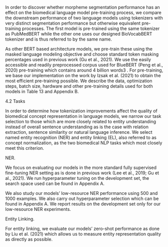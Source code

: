 In order to discover whether morpheme segmentation performance has an effect on the biomedical
language model pre-training process, we compare
the downstream performance of two language models using tokenizers with very distinct segmentation
performance but otherwise equivalent pre-training
processes. The first model is pre-trained using the
same tokenizer as PubMedBERT while the other
one uses our designed BioVocabBERT tokenizer
and is thus referred to by the same name.



As other BERT based architecture models, we
pre-train these using the masked language modeling objective and choose standard token masking percentages used in previous work (Gu et al.,
2021). We use the easily accessible and readily preprocessed corpus used for BlueBERT (Peng et al.,
2020) pre-training which contains around 4 billion
words3
. For pre-training, we base our implementation on the work by Izsak et al. (2021) to obtain the
most efficient pre-training possible. We describe
the data, optimization steps, batch size, hardware
and other pre-training details used for both models
in Table 13 and Appendix B.



4.2 Tasks

In order to determine how tokenization improvements affect the quality of biomedical concept
representation in language models, we narrow our
task selection to those which are more closely
related to entity understanding instead of overall
sentence understanding as is the case with relation
extraction, sentence similarity or natural language
inference. We select named entity recognition
(NER) and entity linking (EL), also referred to as
concept normalization, as the two biomedical NLP
tasks which most closely meet this criterion.


NER.

We focus on evaluating our models in the
more standard fully supervised fine-tuning NER
setting as is done in previous work (Lee et al., 2019;
Gu et al., 2021). We run hyperparameter tuning on
the development set, the search space used can be
found in Appendix A.



We also study our models’ low-resource NER
performance using 500 and 1000 examples. We
also carry out hyperparameter selection which can
be found in Appendix A. We report results on the
development set only for our low-resource NER
experiments.




Entity Linking. 



For entity linking, we evaluate
our models’ zero-shot performance as done by Liu
et al. (2021) which allows us to measure entity
representation quality as directly as possible.








